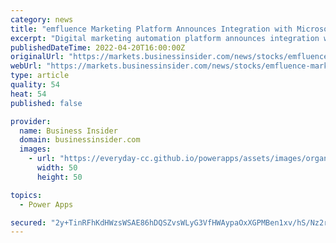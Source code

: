 ```yaml
---
category: news
title: "emfluence Marketing Platform Announces Integration with Microsoft Power Apps"
excerpt: "Digital marketing automation platform announces integration with Microsoft Power Apps, providing powerful marketing automation capabilities to"
publishedDateTime: 2022-04-20T16:00:00Z
originalUrl: "https://markets.businessinsider.com/news/stocks/emfluence-marketing-platform-announces-integration-with-microsoft-power-apps-1031368428"
webUrl: "https://markets.businessinsider.com/news/stocks/emfluence-marketing-platform-announces-integration-with-microsoft-power-apps-1031368428"
type: article
quality: 54
heat: 54
published: false

provider:
  name: Business Insider
  domain: businessinsider.com
  images:
    - url: "https://everyday-cc.github.io/powerapps/assets/images/organizations/businessinsider.com-50x50.jpg"
      width: 50
      height: 50

topics:
  - Power Apps

secured: "2y+TinRFhKdHWzsWSAE86hDQSZvsWLyG3VfHWAypaOxXGPMBen1xv/hS/Nz2rQUqZW3V0qydNDfXOco+bQKL1F57eoCJa9RMQ42sNxzvjVdCMCw3xF384AYBMRYRk0pndGbesy1eTgxuay8AkoTsKuSVq4ShjxRgHVvIoX5x2wO0job/ogkI4+TlBE+U25Q+tolL7/F6nTrHSH1F9OIC38D492s/lzx2QlfOyFBbRxSj3zY4z62zztcHHRpahpxoJNTXNXaf+gFrnUJDHnQmItcuUzasDZkhmeoRfbE6ZlKsxAjucAdpDvorkSBDzohnJSbWOCD23i49P+o/RrdjJg4eZ0jeXbn0VhE900xSzro=;vxvx0OnP/mg7dpEihOI+Dg=="
---
```



